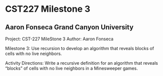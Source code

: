# CST227 Milestone 3

## Aaron Fonseca Grand Canyon University

Project:    CST-227 MileStone 3
Author:		Aaron Fonseca

Milestone 3: Use recursion to develop an algorithm that reveals blocks of cells with no live neighbors.

Activity Directions: Write a recursive definition for an algorithm that reveals “blocks” of cells with no live neighbors in a Minesweeper games.